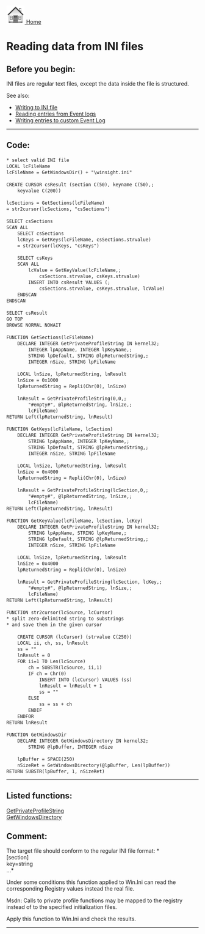 [<img src="../images/home.png"> Home ](https://github.com/VFPX/Win32API)  

# Reading data from INI files

## Before you begin:
INI files are regular text files, except the data inside the file is structured.  

See also:

* [Writing to INI file](sample_137.md)  
* [Reading entries from Event logs](sample_524.md)  
* [Writing entries to custom Event Log](sample_564.md)  
  
***  


## Code:
```foxpro  
* select valid INI file
LOCAL lcFileName
lcFileName = GetWindowsDir() + "\winsight.ini"

CREATE CURSOR csResult (section C(50), keyname C(50),;
	keyvalue C(200))

lcSections = GetSections(lcFileName)
= str2cursor(lcSections, "csSections")

SELECT csSections
SCAN ALL
	SELECT csSections
	lcKeys = GetKeys(lcFileName, csSections.strvalue)
	= str2cursor(lcKeys, "csKeys")
	
	SELECT csKeys
	SCAN ALL
		lcValue = GetKeyValue(lcFileName,;
			csSections.strvalue, csKeys.strvalue)
		INSERT INTO csResult VALUES (;
			csSections.strvalue, csKeys.strvalue, lcValue)
	ENDSCAN
ENDSCAN

SELECT csResult
GO TOP
BROWSE NORMAL NOWAIT

FUNCTION GetSections(lcFileName)
	DECLARE INTEGER GetPrivateProfileString IN kernel32;
		INTEGER lpAppName, INTEGER lpKeyName,;
		STRING lpDefault, STRING @lpReturnedString,;
		INTEGER nSize, STRING lpFileName

	LOCAL lnSize, lpReturnedString, lnResult
	lnSize = 0x1000
	lpReturnedString = Repli(Chr(0), lnSize)
	
	lnResult = GetPrivateProfileString(0,0,;
		"#empty#", @lpReturnedString, lnSize,;
		lcFileName)
RETURN Left(lpReturnedString, lnResult)

FUNCTION GetKeys(lcFileName, lcSection)
	DECLARE INTEGER GetPrivateProfileString IN kernel32;
		STRING lpAppName, INTEGER lpKeyName,;
		STRING lpDefault, STRING @lpReturnedString,;
		INTEGER nSize, STRING lpFileName

	LOCAL lnSize, lpReturnedString, lnResult
	lnSize = 0x4000
	lpReturnedString = Repli(Chr(0), lnSize)
	
	lnResult = GetPrivateProfileString(lcSection,0,;
		"#empty#", @lpReturnedString, lnSize,;
		lcFileName)
RETURN Left(lpReturnedString, lnResult)

FUNCTION GetKeyValue(lcFileName, lcSection, lcKey)
	DECLARE INTEGER GetPrivateProfileString IN kernel32;
		STRING lpAppName, STRING lpKeyName,;
		STRING lpDefault, STRING @lpReturnedString,;
		INTEGER nSize, STRING lpFileName

	LOCAL lnSize, lpReturnedString, lnResult
	lnSize = 0x4000
	lpReturnedString = Repli(Chr(0), lnSize)
	
	lnResult = GetPrivateProfileString(lcSection, lcKey,;
		"#empty#", @lpReturnedString, lnSize,;
		lcFileName)
RETURN Left(lpReturnedString, lnResult)

FUNCTION str2cursor(lcSource, lcCursor)
* split zero-delimited string to substrings
* and save them in the given cursor

	CREATE CURSOR (lcCursor) (strvalue C(250))
	LOCAL ii, ch, ss, lnResult
	ss = ""
	lnResult = 0
	FOR ii=1 TO Len(lcSource)
		ch = SUBSTR(lcSource, ii,1)
		IF ch = Chr(0)
			INSERT INTO (lcCursor) VALUES (ss)
			lnResult = lnResult + 1
			ss = ""
		ELSE
			ss = ss + ch
		ENDIF
	ENDFOR
RETURN lnResult

FUNCTION GetWindowsDir
	DECLARE INTEGER GetWindowsDirectory IN kernel32;
		STRING @lpBuffer, INTEGER nSize

	lpBuffer = SPACE(250)
	nSizeRet = GetWindowsDirectory(@lpBuffer, Len(lpBuffer))
RETURN SUBSTR(lpBuffer, 1, nSizeRet)  
```  
***  


## Listed functions:
[GetPrivateProfileString](../libraries/kernel32/GetPrivateProfileString.md)  
[GetWindowsDirectory](../libraries/kernel32/GetWindowsDirectory.md)  

## Comment:
The target file should conform to the regular INI file format: *  
[section]  
key=string  
...*  
  
Under some conditions this function applied to Win.Ini can read the corresponding Registry values instead the real file.  
  
Msdn: Calls to private profile functions may be mapped to the registry instead of to the specified initialization files.  
  
Apply this function to Win.Ini and check the results.  
  
***  

